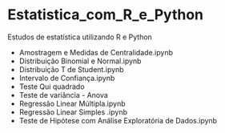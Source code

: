 # Estatistica_com_R_e_Python
Estudos de estatística utilizando R e Python 

* Amostragem e Medidas de Centralidade.ipynb
* Distribuição Binomial e Normal.ipynb
* Distribuição T de Student.ipynb
* Intervalo de Confiança.ipynb
* Teste Qui quadrado
* Teste de variância - Anova
* Regressão Linear Múltipla.ipynb
* Regressão Linear Simples .ipynb
* Teste de Hipótese com Análise Exploratória de Dados.ipynb

